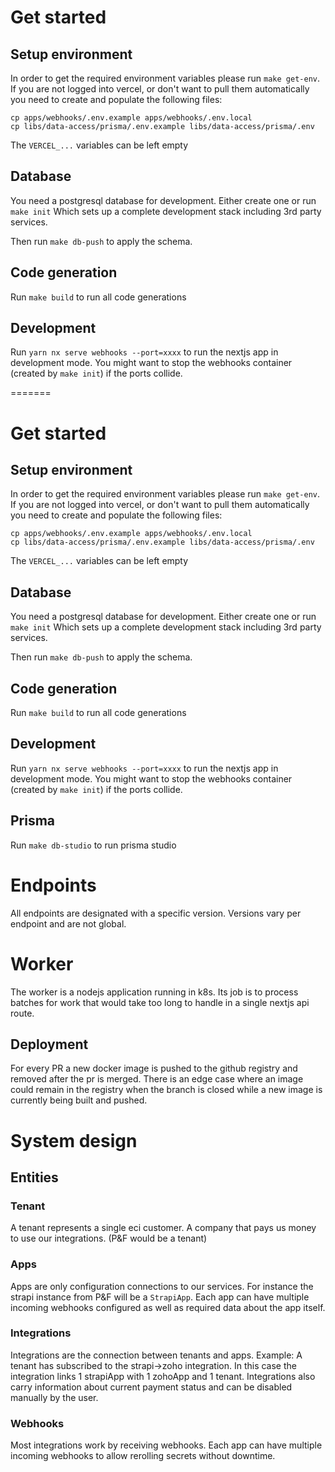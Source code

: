 # Get started

## Setup environment

In order to get the required environment variables please run `make get-env`.
If you are not logged into vercel, or don't want to pull them automatically you need to create and populate the following files:

```
cp apps/webhooks/.env.example apps/webhooks/.env.local
cp libs/data-access/prisma/.env.example libs/data-access/prisma/.env
```

The `VERCEL_...` variables can be left empty

## Database

You need a postgresql database for development. Either create one or run `make init` Which sets up a complete development stack including 3rd party services.

Then run `make db-push` to apply the schema.

## Code generation

Run `make build` to run all code generations

## Development

Run `yarn nx serve webhooks --port=xxxx` to run the nextjs app in development mode.
You might want to stop the webhooks container (created by `make init`) if the ports collide.

=======

# Get started

## Setup environment

In order to get the required environment variables please run `make get-env`.
If you are not logged into vercel, or don't want to pull them automatically you need to create and populate the following files:

```
cp apps/webhooks/.env.example apps/webhooks/.env.local
cp libs/data-access/prisma/.env.example libs/data-access/prisma/.env
```

The `VERCEL_...` variables can be left empty

## Database

You need a postgresql database for development. Either create one or run `make init` Which sets up a complete development stack including 3rd party services.

Then run `make db-push` to apply the schema.

## Code generation

Run `make build` to run all code generations

## Development

Run `yarn nx serve webhooks --port=xxxx` to run the nextjs app in development mode.
You might want to stop the webhooks container (created by `make init`) if the ports collide.

## Prisma

Run `make db-studio` to run prisma studio

# Endpoints

All endpoints are designated with a specific version. Versions vary per endpoint and are not global.

# Worker

The worker is a nodejs application running in k8s. Its job is to process batches for work
that would take too long to handle in a single nextjs api route.

## Deployment

For every PR a new docker image is pushed to the github registry and removed after the pr is merged. There is an edge case where an image could remain in the registry when the branch is closed while a new image is currently being built and pushed.

# System design

## Entities

### Tenant

A tenant represents a single eci customer. A company that pays us money to use our integrations. (P&F would be a tenant)

### Apps

Apps are only configuration connections to our services. For instance the strapi instance from P&F will be a `StrapiApp`.
Each app can have multiple incoming webhooks configured as well as required data about the app itself.

### Integrations

Integrations are the connection between tenants and apps.
Example:
A tenant has subscribed to the strapi->zoho integration. In this case the integration links 1 strapiApp with 1 zohoApp and 1 tenant.
Integrations also carry information about current payment status and can be disabled manually by the user.

### Webhooks

Most integrations work by receiving webhooks. Each app can have multiple incoming webhooks to allow rerolling secrets without downtime.
